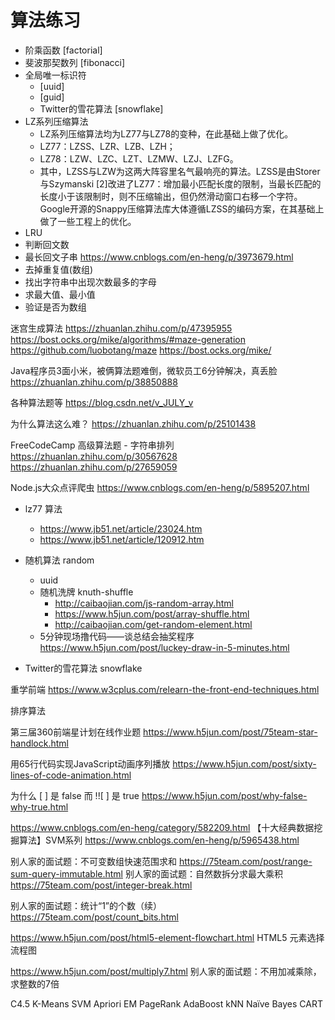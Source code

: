 # 算法练习

- 阶乘函数 [factorial]
- 斐波那契数列 [fibonacci]
- 全局唯一标识符
  - [uuid]
  - [guid]
  - Twitter的雪花算法 [snowflake]
- LZ系列压缩算法
  - LZ系列压缩算法均为LZ77与LZ78的变种，在此基础上做了优化。
  - LZ77：LZSS、LZR、LZB、LZH；
  - LZ78：LZW、LZC、LZT、LZMW、LZJ、LZFG。
  - 其中，LZSS与LZW为这两大阵容里名气最响亮的算法。LZSS是由Storer与Szymanski [2]改进了LZ77：增加最小匹配长度的限制，当最长匹配的长度小于该限制时，则不压缩输出，但仍然滑动窗口右移一个字符。Google开源的Snappy压缩算法库大体遵循LZSS的编码方案，在其基础上做了一些工程上的优化。
- LRU
- 判断回文数
- 最长回文子串 https://www.cnblogs.com/en-heng/p/3973679.html
- 去掉重复值(数组)
- 找出字符串中出现次数最多的字母
- 求最大值、最小值
- 验证是否为数组

迷宫生成算法 https://zhuanlan.zhihu.com/p/47395955
https://bost.ocks.org/mike/algorithms/#maze-generation
https://github.com/luobotang/maze
https://bost.ocks.org/mike/

Java程序员3面小米，被俩算法题难倒，微软员工6分钟解决，真丢脸
https://zhuanlan.zhihu.com/p/38850888

各种算法题等
https://blog.csdn.net/v_JULY_v


为什么算法这么难？ https://zhuanlan.zhihu.com/p/25101438

FreeCodeCamp 高级算法题 - 字符串排列 https://zhuanlan.zhihu.com/p/30567628
https://zhuanlan.zhihu.com/p/27659059

Node.js大众点评爬虫 https://www.cnblogs.com/en-heng/p/5895207.html

- lz77 算法
  - https://www.jb51.net/article/23024.htm
  - https://www.jb51.net/article/120912.htm

- 随机算法 random
  - uuid
  - 随机洗牌 knuth-shuffle
    -  http://caibaojian.com/js-random-array.html
    -  https://www.h5jun.com/post/array-shuffle.html
    -  http://caibaojian.com/get-random-element.html
  - 5分钟现场撸代码——谈总结会抽奖程序 https://www.h5jun.com/post/luckey-draw-in-5-minutes.html

- Twitter的雪花算法 snowflake

重学前端 https://www.w3cplus.com/relearn-the-front-end-techniques.html

排序算法

第三届360前端星计划在线作业题
https://www.h5jun.com/post/75team-star-handlock.html

用65行代码实现JavaScript动画序列播放
https://www.h5jun.com/post/sixty-lines-of-code-animation.html

为什么 [ ] 是 false 而 !![ ] 是 true
https://www.h5jun.com/post/why-false-why-true.html

https://www.cnblogs.com/en-heng/category/582209.html
【十大经典数据挖掘算法】SVM系列 https://www.cnblogs.com/en-heng/p/5965438.html

别人家的面试题：不可变数组快速范围求和 https://75team.com/post/range-sum-query-immutable.html
别人家的面试题：自然数拆分求最大乘积 https://75team.com/post/integer-break.html

别人家的面试题：统计“1”的个数（续） https://75team.com/post/count_bits.html

https://www.h5jun.com/post/html5-element-flowchart.html
HTML5 元素选择流程图

https://www.h5jun.com/post/multiply7.html 别人家的面试题：不用加减乘除，求整数的7倍

C4.5
K-Means
SVM
Apriori
EM
PageRank
AdaBoost
kNN
Naïve Bayes
CART
